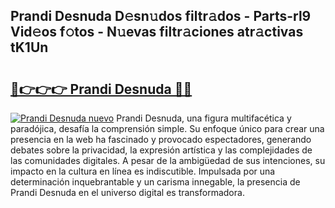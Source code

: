 ## Prandi Desnuda D𝚎sn𝚞dos filtr𝚊dos - Parts-rl9 Vid𝚎os f𝚘tos - N𝚞evas filtr𝚊ciones atr𝚊ctivas tK1Un

# <h2><a href="http://mb2y6qo.tromn.icu/?c=Prandi+Desnuda">🔗👉👉👉 Prandi Desnuda 🔗🔗</a></h2>

[![Prandi Desnuda nuevo](https://i.imgur.com/pEAQMta.gif)](http://mb2y6qo.tromn.icu/?c=Prandi+Desnuda)
Prandi Desnuda, una figura multifacética y paradójica, desafía la comprensión simple. Su enfoque único para crear una presencia en la web ha fascinado y provocado espectadores, generando debates sobre la privacidad, la expresión artística y las complejidades de las comunidades digitales. A pesar de la ambigüedad de sus intenciones, su impacto en la cultura en línea es indiscutible. Impulsada por una determinación inquebrantable y un carisma innegable, la presencia de Prandi Desnuda en el universo digital es transformadora.
